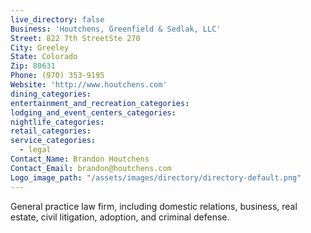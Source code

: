```yaml
---
live_directory: false
Business: 'Houtchens, Greenfield & Sedlak, LLC'
Street: 822 7th StreetSte 270
City: Greeley
State: Colorado
Zip: 80631
Phone: (970) 353-9195
Website: 'http://www.houtchens.com'
dining_categories:
entertainment_and_recreation_categories:
lodging_and_event_centers_categories:
nightlife_categories:
retail_categories:
service_categories:
  - legal
Contact_Name: Brandon Houtchens
Contact_Email: brandon@houtchens.com
Logo_image_path: "/assets/images/directory/directory-default.png"
---
```



General practice law firm, including domestic relations, business, real estate, civil litigation, adoption, and criminal defense.